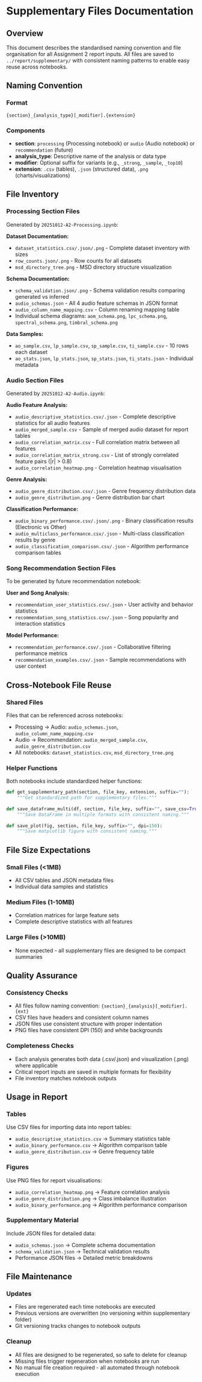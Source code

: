# Supplementary Files Documentation

## Overview
This document describes the standardised naming convention and file organisation for all Assignment 2 report inputs. All files are saved to `../report/supplementary/` with consistent naming patterns to enable easy reuse across notebooks.

## Naming Convention

### Format
```
{section}_{analysis_type}[_modifier].{extension}
```

### Components
- **section**: `processing` (Processing notebook) or `audio` (Audio notebook) or `recommendation` (future)
- **analysis_type**: Descriptive name of the analysis or data type
- **modifier**: Optional suffix for variants (e.g., `_strong`, `_sample`, `_top10`)
- **extension**: `.csv` (tables), `.json` (structured data), `.png` (charts/visualizations)

## File Inventory

### Processing Section Files
Generated by `20251012-A2-Processing.ipynb`:

**Dataset Documentation:**
- `dataset_statistics.csv/.json/.png` - Complete dataset inventory with sizes
- `row_counts.json/.png` - Row counts for all datasets
- `msd_directory_tree.png` - MSD directory structure visualization

**Schema Documentation:**
- `schema_validation.json/.png` - Schema validation results comparing generated vs inferred
- `audio_schemas.json` - All 4 audio feature schemas in JSON format
- `audio_column_name_mapping.csv` - Column renaming mapping table
- Individual schema diagrams: `aom_schema.png`, `lpc_schema.png`, `spectral_schema.png`, `timbral_schema.png`

**Data Samples:**
- `ao_sample.csv`, `lp_sample.csv`, `sp_sample.csv`, `ti_sample.csv` - 10 rows each dataset
- `ao_stats.json`, `lp_stats.json`, `sp_stats.json`, `ti_stats.json` - Individual metadata

### Audio Section Files
Generated by `20251012-A2-Audio.ipynb`:

**Audio Feature Analysis:**
- `audio_descriptive_statistics.csv/.json` - Complete descriptive statistics for all audio features
- `audio_merged_sample.csv` - Sample of merged audio dataset for report tables
- `audio_correlation_matrix.csv` - Full correlation matrix between all features
- `audio_correlation_matrix_strong.csv` - List of strongly correlated feature pairs (|r| > 0.8)
- `audio_correlation_heatmap.png` - Correlation heatmap visualisation

**Genre Analysis:**
- `audio_genre_distribution.csv/.json` - Genre frequency distribution data
- `audio_genre_distribution.png` - Genre distribution bar chart

**Classification Performance:**
- `audio_binary_performance.csv/.json/.png` - Binary classification results (Electronic vs Other)
- `audio_multiclass_performance.csv/.json` - Multi-class classification results by genre
- `audio_classification_comparison.csv/.json` - Algorithm performance comparison tables

### Song Recommendation Section Files
To be generated by future recommendation notebook:

**User and Song Analysis:**
- `recommendation_user_statistics.csv/.json` - User activity and behavior statistics
- `recommendation_song_statistics.csv/.json` - Song popularity and interaction statistics

**Model Performance:**
- `recommendation_performance.csv/.json` - Collaborative filtering performance metrics
- `recommendation_examples.csv/.json` - Sample recommendations with user context

## Cross-Notebook File Reuse

### Shared Files
Files that can be referenced across notebooks:
- Processing → Audio: `audio_schemas.json`, `audio_column_name_mapping.csv`
- Audio → Recommendation: `audio_merged_sample.csv`, `audio_genre_distribution.csv`
- All notebooks: `dataset_statistics.csv`, `msd_directory_tree.png`

### Helper Functions
Both notebooks include standardized helper functions:

```python
def get_supplementary_path(section, file_key, extension, suffix=""):
    """Get standardized path for supplementary files."""
    
def save_dataframe_multi(df, section, file_key, suffix="", save_csv=True, save_json=False):
    """Save DataFrame in multiple formats with consistent naming."""
    
def save_plot(fig, section, file_key, suffix="", dpi=150):
    """Save matplotlib figure with consistent naming."""
```

## File Size Expectations

### Small Files (<1MB)
- All CSV tables and JSON metadata files
- Individual data samples and statistics

### Medium Files (1-10MB)
- Correlation matrices for large feature sets
- Complete descriptive statistics with all features

### Large Files (>10MB)
- None expected - all supplementary files are designed to be compact summaries

## Quality Assurance

### Consistency Checks
- All files follow naming convention: `{section}_{analysis}[_modifier].{ext}`
- CSV files have headers and consistent column names
- JSON files use consistent structure with proper indentation
- PNG files have consistent DPI (150) and white backgrounds

### Completeness Checks
- Each analysis generates both data (.csv/.json) and visualization (.png) where applicable
- Critical report inputs are saved in multiple formats for flexibility
- File inventory matches notebook outputs

## Usage in Report

### Tables
Use CSV files for importing data into report tables:
- `audio_descriptive_statistics.csv` → Summary statistics table
- `audio_binary_performance.csv` → Algorithm comparison table
- `audio_genre_distribution.csv` → Genre frequency table

### Figures
Use PNG files for report visualisations:
- `audio_correlation_heatmap.png` → Feature correlation analysis
- `audio_genre_distribution.png` → Class imbalance illustration
- `audio_binary_performance.png` → Algorithm performance comparison

### Supplementary Material
Include JSON files for detailed data:
- `audio_schemas.json` → Complete schema documentation
- `schema_validation.json` → Technical validation results
- Performance JSON files → Detailed metric breakdowns

## File Maintenance

### Updates
- Files are regenerated each time notebooks are executed
- Previous versions are overwritten (no versioning within supplementary folder)
- Git versioning tracks changes to notebook outputs

### Cleanup
- All files are designed to be regenerated, so safe to delete for cleanup
- Missing files trigger regeneration when notebooks are run
- No manual file creation required - all automated through notebook execution